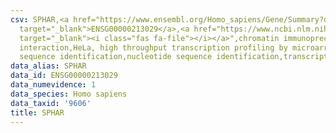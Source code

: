 ```yaml
---
csv: SPHAR,<a href="https://www.ensembl.org/Homo_sapiens/Gene/Summary?db=core;g=ENSG00000213029"
  target="_blank">ENSG00000213029</a>,<a href="https://www.ncbi.nlm.nih.gov/pubmed/17216044"
  target="_blank"><i class="fas fa-file"></i></a>",chromatin immunoprecipitation assay,direct
  interaction,HeLa, high throughput transcription profiling by microarray,nucleotide
  sequence identification,nucleotide sequence identification,transcriptional regulation,
data_alias: SPHAR
data_id: ENSG00000213029
data_numevidence: 1
data_species: Homo sapiens
data_taxid: '9606'
title: SPHAR
---
```

